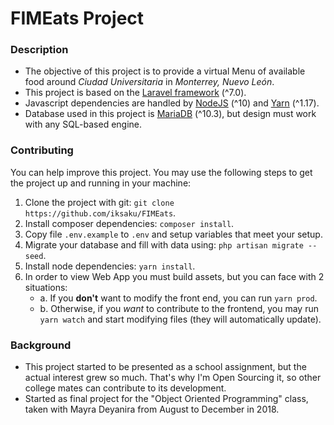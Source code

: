 # FIMEats Project

### Description

- The objective of this project is to provide a virtual Menu of available food around _Ciudad Universitaria_ in _Monterrey, Nuevo León_.
- This project is based on the [Laravel framework](https://laravel.com/) (^7.0).
- Javascript dependencies are handled by [NodeJS](https://nodejs.org/en/) (^10) and [Yarn](https://yarnpkg.com/en/) (^1.17).
- Database used in this project is [MariaDB](https://mariadb.org/) (^10.3), but design must work with any SQL-based engine.

### Contributing
You can help improve this project. You may use the following steps to get the project up and running in your machine:
1. Clone the project with git: `git clone https://github.com/iksaku/FIMEats`.
2. Install composer dependencies: `composer install`.
3. Copy file `.env.example` to `.env` and setup variables that meet your setup.
4. Migrate your database and fill with data using: `php artisan migrate --seed`.
5. Install node dependencies: `yarn install`.
6. In order to view Web App you must build assets, but you can face with 2 situations:
    - a. If you **don't** want to modify the front end, you can run `yarn prod`.
    - b. Otherwise, if you *want* to contribute to the frontend, you may run `yarn watch` and start modifying files (they will automatically update).

### Background
- This project started to be presented as a school assignment, but the actual interest grew so much. That's why I'm Open Sourcing it, so other college mates can contribute to its development.
- Started as final project for the "Object Oriented Programming" class, taken with Mayra Deyanira from August to December in 2018.
